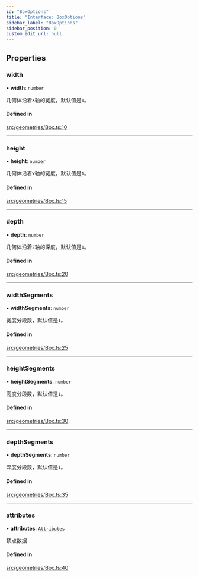 ```yaml
---
id: "BoxOptions"
title: "Interface: BoxOptions"
sidebar_label: "BoxOptions"
sidebar_position: 0
custom_edit_url: null
---
```


## Properties

### width

• **width**: `number`

几何体沿着`X`轴的宽度，默认值是`1`。

#### Defined in

[src/geometries/Box.ts:10](https://github.com/sakitam-gis/vis-engine/blob/master/src/geometries/Box.ts#L10)

___

### height

• **height**: `number`

几何体沿着`Y`轴的宽度，默认值是`1`。

#### Defined in

[src/geometries/Box.ts:15](https://github.com/sakitam-gis/vis-engine/blob/master/src/geometries/Box.ts#L15)

___

### depth

• **depth**: `number`

几何体沿着`Z`轴的深度，默认值是`1`。

#### Defined in

[src/geometries/Box.ts:20](https://github.com/sakitam-gis/vis-engine/blob/master/src/geometries/Box.ts#L20)

___

### widthSegments

• **widthSegments**: `number`

宽度分段数，默认值是`1`。

#### Defined in

[src/geometries/Box.ts:25](https://github.com/sakitam-gis/vis-engine/blob/master/src/geometries/Box.ts#L25)

___

### heightSegments

• **heightSegments**: `number`

高度分段数，默认值是`1`。

#### Defined in

[src/geometries/Box.ts:30](https://github.com/sakitam-gis/vis-engine/blob/master/src/geometries/Box.ts#L30)

___

### depthSegments

• **depthSegments**: `number`

深度分段数，默认值是`1`。

#### Defined in

[src/geometries/Box.ts:35](https://github.com/sakitam-gis/vis-engine/blob/master/src/geometries/Box.ts#L35)

___

### attributes

• **attributes**: [`Attributes`](Attributes.md)

顶点数据

#### Defined in

[src/geometries/Box.ts:40](https://github.com/sakitam-gis/vis-engine/blob/master/src/geometries/Box.ts#L40)
